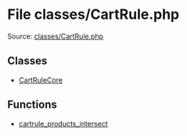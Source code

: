 File classes/CartRule.php
=========

Source: [classes/CartRule.php](https://github.com/PrestaShop/PrestaShop/blob/1.5.0.9/classes/CartRule.php)


Classes
-------

* [CartRuleCore](class.CartRuleCore.md)

Functions
---------

* [cartrule_products_intersect](function.cartrule_products_intersect.md)
